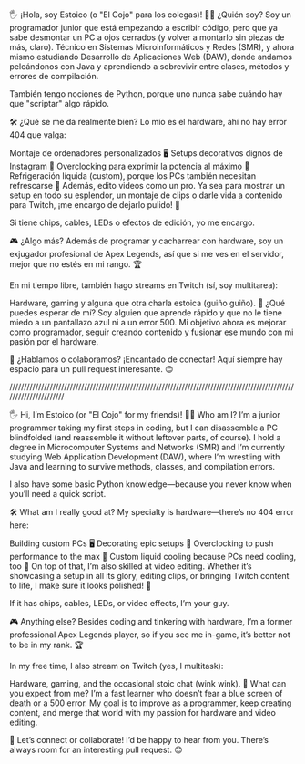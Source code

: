 🖐️ ¡Hola, soy Estoico (o "El Cojo" para los colegas)! 👨‍💻 ¿Quién soy? Soy un programador junior que está empezando a escribir código, pero que ya sabe desmontar un PC a ojos cerrados (y volver a montarlo sin piezas de más, claro). Técnico en Sistemas Microinformáticos y Redes (SMR), y ahora mismo estudiando Desarrollo de Aplicaciones Web (DAW), donde andamos peleándonos con Java y aprendiendo a sobrevivir entre clases, métodos y errores de compilación.

También tengo nociones de Python, porque uno nunca sabe cuándo hay que "scriptar" algo rápido.

🛠️ ¿Qué se me da realmente bien? Lo mío es el hardware, ahí no hay error 404 que valga:

Montaje de ordenadores personalizados 🖥️ Setups decorativos dignos de Instagram 🌟 Overclocking para exprimir la potencia al máximo 🚀 Refrigeración líquida (custom), porque los PCs también necesitan refrescarse 🧊 Además, edito videos como un pro. Ya sea para mostrar un setup en todo su esplendor, un montaje de clips o darle vida a contenido para Twitch, ¡me encargo de dejarlo pulido! 🎥

Si tiene chips, cables, LEDs o efectos de edición, yo me encargo.

🎮 ¿Algo más? Además de programar y cacharrear con hardware, soy un exjugador profesional de Apex Legends, así que si me ves en el servidor, mejor que no estés en mi rango. 🏆

En mi tiempo libre, también hago streams en Twitch (sí, soy multitarea):

Hardware, gaming y alguna que otra charla estoica (guiño guiño). 🚀 ¿Qué puedes esperar de mí? Soy alguien que aprende rápido y que no le tiene miedo a un pantallazo azul ni a un error 500. Mi objetivo ahora es mejorar como programador, seguir creando contenido y fusionar ese mundo con mi pasión por el hardware.

🔧 ¿Hablamos o colaboramos? ¡Encantado de conectar! Aquí siempre hay espacio para un pull request interesante. 😊

//////////////////////////////////////////////////////////////////////////////////////////////////////////////////////

🖐️ Hi, I’m Estoico (or "El Cojo" for my friends)! 👨‍💻 Who am I? I’m a junior programmer taking my first steps in coding, but I can disassemble a PC blindfolded (and reassemble it without leftover parts, of course). I hold a degree in Microcomputer Systems and Networks (SMR) and I’m currently studying Web Application Development (DAW), where I’m wrestling with Java and learning to survive methods, classes, and compilation errors.

I also have some basic Python knowledge—because you never know when you’ll need a quick script.

🛠️ What am I really good at? My specialty is hardware—there’s no 404 error here:

Building custom PCs 🖥️ Decorating epic setups 🌟 Overclocking to push performance to the max 🚀 Custom liquid cooling because PCs need cooling, too 🧊 On top of that, I’m also skilled at video editing. Whether it’s showcasing a setup in all its glory, editing clips, or bringing Twitch content to life, I make sure it looks polished! 🎥

If it has chips, cables, LEDs, or video effects, I’m your guy.

🎮 Anything else? Besides coding and tinkering with hardware, I’m a former professional Apex Legends player, so if you see me in-game, it’s better not to be in my rank. 🏆

In my free time, I also stream on Twitch (yes, I multitask):

Hardware, gaming, and the occasional stoic chat (wink wink). 🚀 What can you expect from me? I’m a fast learner who doesn’t fear a blue screen of death or a 500 error. My goal is to improve as a programmer, keep creating content, and merge that world with my passion for hardware and video editing.

🔧 Let’s connect or collaborate! I’d be happy to hear from you. There’s always room for an interesting pull request. 😊
